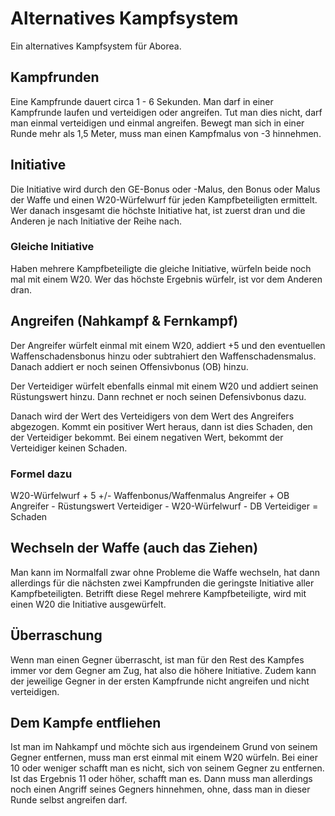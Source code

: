 # Alternatives Kampfsystem

Ein alternatives Kampfsystem für Aborea.

## Kampfrunden

Eine Kampfrunde dauert circa 1 - 6 Sekunden. Man darf in einer Kampfrunde laufen und verteidigen oder angreifen. Tut man dies nicht, darf man einmal verteidigen und einmal angreifen. Bewegt man sich in einer Runde mehr als 1,5 Meter, muss man einen Kampfmalus von -3 hinnehmen.

## Initiative

Die Initiative wird durch den GE-Bonus oder -Malus, den Bonus oder Malus der Waffe und einen W20-Würfelwurf für jeden Kampfbeteiligten ermittelt. Wer danach insgesamt die höchste Initiative hat, ist zuerst dran und die Anderen je nach Initiative der Reihe nach.

### Gleiche Initiative

Haben mehrere Kampfbeteiligte die gleiche Initiative, würfeln beide noch mal mit einem W20. Wer das höchste Ergebnis würfelr, ist vor dem Anderen dran.

## Angreifen \(Nahkampf & Fernkampf\)

Der Angreifer würfelt einmal mit einem W20, addiert +5 und den eventuellen Waffenschadensbonus hinzu oder subtrahiert den Waffenschadensmalus. Danach addiert er noch seinen Offensivbonus \(OB\) hinzu.

Der Verteidiger würfelt ebenfalls einmal mit einem W20 und addiert seinen Rüstungswert hinzu. Dann rechnet er noch seinen Defensivbonus dazu.

Danach wird der Wert des Verteidigers von dem Wert des Angreifers abgezogen. Kommt ein positiver Wert heraus, dann ist dies Schaden, den der Verteidiger bekommt. Bei einem negativen Wert, bekommt der Verteidiger keinen Schaden.

### Formel dazu

W20-Würfelwurf + 5 +/- Waffenbonus/Waffenmalus Angreifer + OB Angreifer - Rüstungswert Verteidiger - W20-Würfelwurf - DB Verteidiger = Schaden

## Wechseln der Waffe \(auch das Ziehen\)

Man kann im Normalfall zwar ohne Probleme die Waffe wechseln, hat dann allerdings für die nächsten zwei Kampfrunden die geringste Initiative aller Kampfbeteiligten. Betrifft diese Regel mehrere Kampfbeteiligte, wird mit einen W20 die Initiative ausgewürfelt.

## Überraschung

Wenn man einen Gegner überrascht, ist man für den Rest des Kampfes immer vor dem Gegner am Zug, hat also die höhere Initiative. Zudem kann der jeweilige Gegner in der ersten Kampfrunde nicht angreifen und nicht verteidigen.

## Dem Kampfe entfliehen

Ist man im Nahkampf und möchte sich aus irgendeinem Grund von seinem Gegner entfernen, muss man erst einmal mit einem W20 würfeln. Bei einer 10 oder weniger schafft man es nicht, sich von seinem Gegner zu entfernen. Ist das Ergebnis 11 oder höher, schafft man es. Dann muss man allerdings noch einen Angriff seines Gegners hinnehmen, ohne, dass man in dieser Runde selbst angreifen darf.

